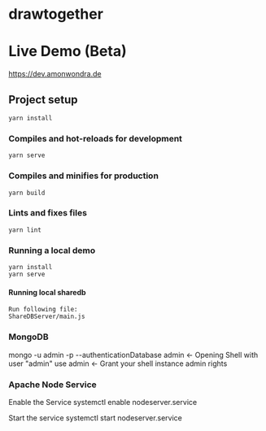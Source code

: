 # drawtogether

# Live Demo (Beta)
https://dev.amonwondra.de

## Project setup
```
yarn install
```

### Compiles and hot-reloads for development
```
yarn serve
```

### Compiles and minifies for production
```
yarn build
```

### Lints and fixes files
```
yarn lint
```

### Running a local demo
```
yarn install
yarn serve
```
#### Running local sharedb
```
Run following file:
ShareDBServer/main.js
```

### MongoDB

mongo -u admin -p --authenticationDatabase admin <- Opening Shell with user "admin"
use admin <- Grant your shell instance admin rights

### Apache Node Service
Enable the Service
    systemctl enable nodeserver.service
    
Start the service
    systemctl start nodeserver.service
